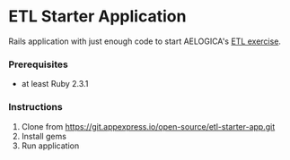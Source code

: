 ETL Starter Application
=======================

Rails application with just enough code to start AELOGICA's [ETL exercise](https://git.appexpress.io/open-source/etl-exercise).

### Prerequisites

- at least Ruby 2.3.1

### Instructions

1. Clone from https://git.appexpress.io/open-source/etl-starter-app.git
1. Install gems
1. Run application
